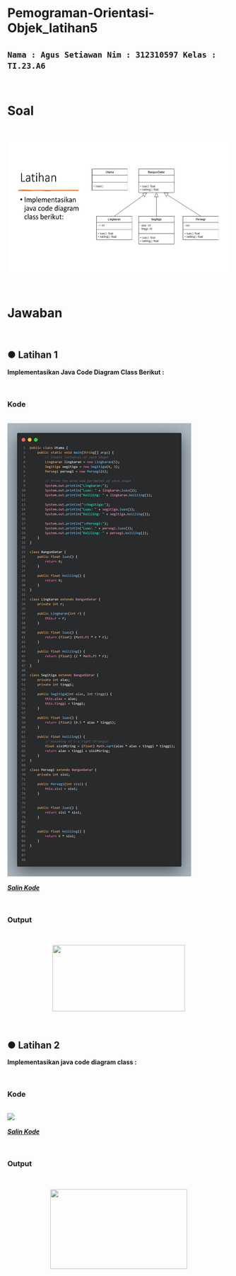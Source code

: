 # Pemograman-Orientasi-Objek_latihan5

## `Nama : Agus Setiawan Nim : 312310597 Kelas : TI.23.A6`


</br>

# Soal

</br>

<p align="center"> <img src="Dokumentasi/Assets/Screenshot%202024-10-27%20003840.png" height="300" width="550"> </p>

</br>

# Jawaban

</br>

## ● Latihan 1

**Implementasikan Java Code Diagram Class Berikut :**

<br/>

### Kode

<br/>

<img src="Dokumentasi/Assets/code.png">

<a href=https://github.com/AgusSetiawn/Pemograman-Orientasi-Objek_latihan5/blob/main/Dokumentasi/Kode%20Java/Utama.java><strong><i>Salin Kode</i></strong></a>

<br/>

### Output

<br/>

<p align="center"> <img src="Dokumentasi/Assets/Screenshot%202024-10-24%20002217.png" height="150" width="300"> </p>

<br/>

## ● Latihan 2

**Implementasikan java code diagram class :**

<br/>

### Kode

<br/>

<img src="Dokumentasi/Assets/codee.png">

<a href=https://github.com/AgusSetiawn/Pemograman-Orientasi-Objek_latihan4/blob/main/Dokumentasi/Kode%20Java/diagramclass.java><strong><i>Salin Kode</i></strong></a>

<br/>

### Output

<br/>

<p align="center"> <img src="Dokumentasi/Assets/Screenshot%202024-10-24%20014732.png" height="180" width="310"> </p>

